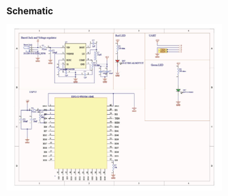 ## Schematic

![Schematic of 2 way WIFI communication](1740697165274-f168e182-f84f-4aab-8bd8-96acb4103f7c_1.jpg) 